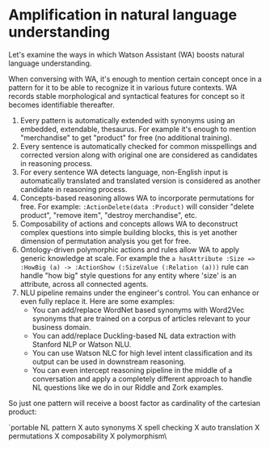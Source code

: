 #  Amplification in natural language understanding

Let's examine the ways in which Watson Assistant (WA) boosts natural language understanding.

When conversing with WA, it's enough to mention certain concept once in a pattern for it to be able to recognize it in various future contexts. WA records stable morphological and syntactical features for concept so it becomes identifiable thereafter.
1. Every pattern is automatically extended with synonyms using an embedded, extendable, thesaurus. For example it's enough to mention "merchandise" to get "product" for free (no additional training).
1. Every sentence is automatically checked for common misspellings and corrected version along with original one are considered as candidates in reasoning process.
1. For every sentence WA detects language, non-English input is automatically translated and translated version is considered as another candidate in reasoning process.
1. Concepts-based reasoning allows WA to incorporate permutations for free. For example: `:ActionDelete(data :Product)` will consider "delete product", "remove item", "destroy merchandise", etc.
1. Composability of actions and concepts allows WA to deconstruct complex questions into simple building blocks, this is yet another dimension of permutation analysis you get for free.
1. Ontology-driven polymorphic actions and rules allow WA to apply generic knowledge at scale. For example the `a hasAttribute :Size => :HowBig (a) -> :ActionShow (:SizeValue (:Relation (a)))` rule can handle "how big" style questions for any  entity where 'size' is an attribute, across all connected agents.
1. NLU pipeline remains under the engineer's control. You can enhance or even fully replace it. Here are some examples:
    * You can add/replace WordNet based synonyms with Word2Vec synonyms that are trained on a corpus of articles relevant to your business domain.
    * You can add/replace Duckling-based NL data extraction with Stanford NLP or Watson NLU.
    * You can use Watson NLC for high level intent classification and its output can be used in downstream reasoning.
    * You can even intercept reasoning pipeline in the middle of a conversation and apply a completely different approach to handle NL questions like we do in our Riddle and Zork examples.

So just one pattern will receive a boost factor as cardinality of the cartesian product:

`portable NL pattern X auto synonyms X spell checking X auto translation X permutations X composability X polymorphism\

